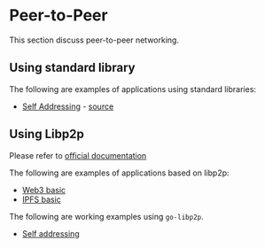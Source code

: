 # Peer-to-Peer

This section discuss peer-to-peer networking.

## Using standard library

The following are examples of applications using standard libraries:

* [Self Addressing](../cmd/netpkg/selfaddr/main.go) - [source](https://systemweakness.com/get-local-network-address-using-golang-a-beginners-guide-7e4074287a03)

## Using Libp2p

Please refer to [official documentation](https://docs.libp2p.io/guides/getting-started/go/)

The following are examples of applications based on libp2p:

* [Web3 basic](https://pl-launchpad.io/curriculum/web3/objectives/)
* [IPFS basic](https://pl-launchpad.io/curriculum/ipfs/objectives/)

The following are working examples using `go-libp2p`.

* [Self addressing](../cmd/selfaddr/main.go)